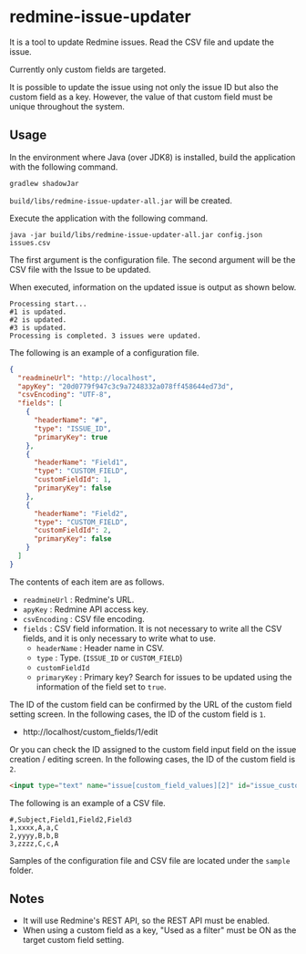 # redmine-issue-updater

It is a tool to update Redmine issues. Read the CSV file and update the issue.

Currently only custom fields are targeted.

It is possible to update the issue using not only the issue ID but also the custom field as a key. However, the value of that custom field must be unique throughout the system.

## Usage

In the environment where Java (over JDK8) is installed, build the application with the following command.

```
gradlew shadowJar
```

`build/libs/redmine-issue-updater-all.jar` will be created.

Execute the application with the following command.

```
java -jar build/libs/redmine-issue-updater-all.jar config.json issues.csv
```

The first argument is the configuration file. The second argument will be the CSV file with the Issue to be updated.

When executed, information on the updated issue is output as shown below.

```
Processing start...
#1 is updated.
#2 is updated.
#3 is updated.
Processing is completed. 3 issues were updated.
```

The following is an example of a configuration file.

```json
{
  "readmineUrl": "http://localhost",
  "apyKey": "20d0779f947c3c9a7248332a078ff458644ed73d",
  "csvEncoding": "UTF-8",
  "fields": [
    {
      "headerName": "#",
      "type": "ISSUE_ID",
      "primaryKey": true
    },
    {
      "headerName": "Field1",
      "type": "CUSTOM_FIELD",
      "customFieldId": 1,
      "primaryKey": false
    },
    {
      "headerName": "Field2",
      "type": "CUSTOM_FIELD",
      "customFieldId": 2,
      "primaryKey": false
    }
  ]
}
```

The contents of each item are as follows.

* `readmineUrl` : Redmine's URL.
* `apyKey` : Redmine API access key.
* `csvEncoding` : CSV file encoding.
* `fields` : CSV field information. It is not necessary to write all the CSV fields, and it is only necessary to write what to use.
    * `headerName` : Header name in CSV.
    * `type` : Type. (`ISSUE_ID` or `CUSTOM_FIELD`)
    * `customFieldId`
    * `primaryKey` : Primary key? Search for issues to be updated using the information of the field set to `true`.

The ID of the custom field can be confirmed by the URL of the custom field setting screen.
In the following cases, the ID of the custom field is `1`.

* http://localhost/custom_fields/1/edit

Or you can check the ID assigned to the custom field input field on the issue creation / editing screen. In the following cases, the ID of the custom field is `2`.

```html
<input type="text" name="issue[custom_field_values][2]" id="issue_custom_field_values_2" value="A" class="string_cf">
```

The following is an example of a CSV file.

```csv
#,Subject,Field1,Field2,Field3
1,xxxx,A,a,C
2,yyyy,B,b,B
3,zzzz,C,c,A
```

Samples of the configuration file and CSV file are located under the `sample` folder.

## Notes

* It will use Redmine's REST API, so the REST API must be enabled.
* When using a custom field as a key, "Used as a filter" must be ON as the target custom field setting.
